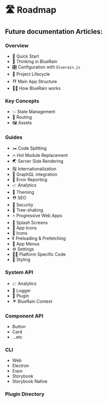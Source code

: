 # 🛣 Roadmap

## Future documentation Articles:

### Overview

* 📲 Quick Start
* 🧠 Thinking in BlueRain
* 🎛 Configuration with `bluerain.js`
* 🎡 Project Lifecycle
* ⛩ Main App Structure
* 🏋️‍♀️ How BlueRain works

### Key Concepts

* 💥 State Management
* 🔀 Routing
* 🖼 Assets

### Guides

* ✂️ Code Splitting
* 🔥 Hot Module Replacement
* 🌏 Server Side Rendering
* 🈯️ Internationalization
* 🚀 GraphQL integration
* 🚨 Error Reporting
* 📈 Analytics
* 🎨 Theming
* ⛑ SEO
* 👮 Security
* 🍃 Tree-shaking
* ⚡️ Progressive Web Apps
* 🌅 Splash Screens
* 📱 App Icons
* 🗿 Icons
* ⏬ Preloading & Prefetching
* 📗 App Menus
* ⚙️ Settings
* 👩‍💻 Platform Specific Code
* 💄 Styling

### System API

* 📈 Analytics
* 📔 Logger
* 🔌 Plugin
* ☔️ BlueRain Context

### Component API

* Button
* Card
* ...etc

### CLI

* Web
* Electron
* Expo
* Storybook
* Storybook Native

### Plugin Directory

